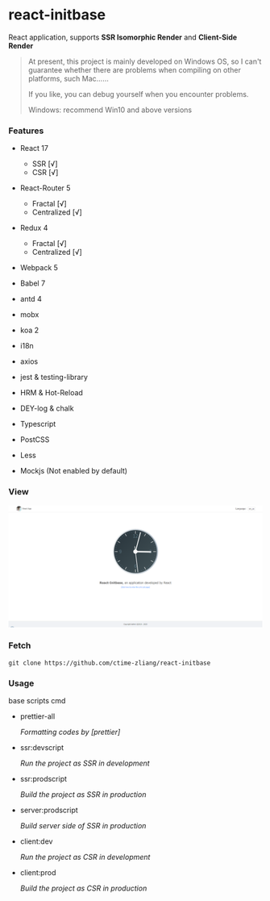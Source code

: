 # react-initbase

React application, supports **SSR Isomorphic Render** and **Client-Side Render**

> At present, this project is mainly developed on Windows OS, so I can't guarantee whether there are problems when compiling on other platforms, such Mac……
>
> If you like, you can debug yourself when you encounter problems.
>
> Windows: recommend Win10 and above versions

### Features

-   React 17
    -   SSR [√]
    -   CSR [√]
-   React-Router 5
    -   Fractal [√]
    -   Centralized [√]
-   Redux 4

    -   Fractal [√]
    -   Centralized [√]
-   Webpack 5
-   Babel 7
-   antd 4
-   mobx
-   koa 2
-   i18n
-   axios
-   jest & testing-library
-   HRM & Hot-Reload
-   DEY-log & chalk
-   Typescript
-   PostCSS
-   Less
-   Mockjs (Not enabled by default)

### View

![home_ps](.\doc\home_ps.png)

### Fetch

```
git clone https://github.com/ctime-zliang/react-initbase
```

### Usage

base scripts cmd

-   prettier-all

    _Formatting codes by [prettier]_

-   ssr:devscript

    _Run the project as SSR in development_

-   ssr:prodscript

    _Build the project as SSR in production_

-   server:prodscript

    _Build server side of SSR in production_

-   client:dev

    _Run the project as CSR in development_

-   client:prod

    _Build the project as CSR in production_
